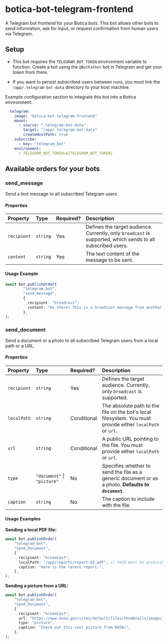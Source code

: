 # botica-bot-telegram-frontend

A Telegram bot frontend for your Botica bots.
This bot allows other bots to send information, ask for input, or request confirmation from human
users via Telegram.

## Setup

- This bot requires the `TELEGRAM_BOT_TOKEN` environment variable to function. Create a bot using
  the `@BotFather` bot in Telegram and get your token from there.

- If you want to persist subscribed users between runs, you must link the `/app/.telegram-bot-data`
  directory to your host machine.

Example configuration section to integrate this bot into a Botica environment:

```yml
  telegram:
    image: "botica-bot-telegram-frontend"
    mount:
      - source: ".telegram-bot-data"
        target: "/app/.telegram-bot-data"
        createHostPath: true
    subscribe:
      - key: "telegram_bot"
    environment:
      - TELEGRAM_BOT_TOKEN=${TELEGRAM_BOT_TOKEN}
```

## Available orders for your bots

### send_message

Send a text message to all subscribed Telegram users.

#### Properties

| Property    | Type     | Required? | Description                                                                                                 |
|:------------|:---------|:----------|:------------------------------------------------------------------------------------------------------------|
| `recipient` | `string` | Yes       | Defines the target audience. Currently, only `broadcast` is supported, which sends to all subscribed users. |
| `content`   | `string` | Yes       | The text content of the message to be sent.                                                                 |

#### Usage Example

```ts
await bot.publishOrder(
        "telegram_bot",
        "send_message",
        {
          recipient: "broadcast",
          content: "Hi there! This is a broadcast message from another bot.",
        },
);
```

### send_document

Send a document or a photo to all subscribed Telegram users from a local path or a URL.

#### Properties

| Property    | Type                        | Required?   | Description                                                                                                |
|:------------|:----------------------------|:------------|:-----------------------------------------------------------------------------------------------------------|
| `recipient` | `string`                    | Yes         | Defines the target audience. Currently, only `broadcast` is supported.                                     |
| `localPath` | `string`                    | Conditional | The absolute path to the file on the bot's local filesystem. You must provide either `localPath` or `url`. |
| `url`       | `string`                    | Conditional | A public URL pointing to the file. You must provide either `localPath` or `url`.                           |
| `type`      | `"document"` \| `"picture"` | No          | Specifies whether to send the file as a generic document or as a photo. **Defaults to `document`**.        |
| `caption`   | `string`                    | No          | The caption to include with the file.                                                                      |

#### Usage Examples

**Sending a local PDF file:**

```ts
await bot.publishOrder(
    "telegram_bot",
    "send_document",
    {
      recipient: "broadcast",
      localPath: "/app/reports/report-Q2.pdf", // Path must be accessible by the bot container
      caption: "Here is the latest report.",
    },
);
```

**Sending a picture from a URL:**

```ts
await bot.publishOrder(
    "telegram_bot",
    "send_document",
    {
      recipient: "broadcast",
      url: "https://www.nasa.gov/sites/default/files/thumbnails/image/j2m-shareable.jpg",
      type: "picture",
      caption: "Check out this cool picture from NASA!",
    },
);
```
